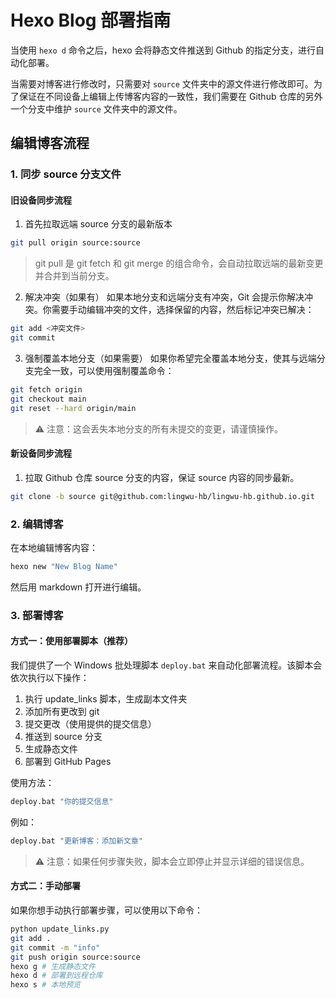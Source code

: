 # Hexo Blog 部署指南

当使用 `hexo d` 命令之后，hexo 会将静态文件推送到 Github 的指定分支，进行自动化部署。

当需要对博客进行修改时，只需要对 `source` 文件夹中的源文件进行修改即可。为了保证在不同设备上编辑上传博客内容的一致性，我们需要在 Github 仓库的另外一个分支中维护 `source` 文件夹中的源文件。

## 编辑博客流程

### 1. 同步 source 分支文件

#### 旧设备同步流程 

1. 首先拉取远端 source 分支的最新版本
```bash
git pull origin source:source
```
> git pull 是 git fetch 和 git merge 的组合命令，会自动拉取远端的最新变更并合并到当前分支。

2. 解决冲突（如果有）
如果本地分支和远端分支有冲突，Git 会提示你解决冲突。你需要手动编辑冲突的文件，选择保留的内容，然后标记冲突已解决：
```bash
git add <冲突文件>
git commit
```

3. 强制覆盖本地分支（如果需要）
如果你希望完全覆盖本地分支，使其与远端分支完全一致，可以使用强制覆盖命令：
```bash
git fetch origin
git checkout main
git reset --hard origin/main
```
> ⚠️ 注意：这会丢失本地分支的所有未提交的变更，请谨慎操作。

#### 新设备同步流程

1. 拉取 Github 仓库 source 分支的内容，保证 source 内容的同步最新。
```bash
git clone -b source git@github.com:lingwu-hb/lingwu-hb.github.io.git
```

### 2. 编辑博客

在本地编辑博客内容：

```bash
hexo new "New Blog Name"
```

然后用 markdown 打开进行编辑。

### 3. 部署博客

#### 方式一：使用部署脚本（推荐）

我们提供了一个 Windows 批处理脚本 `deploy.bat` 来自动化部署流程。该脚本会依次执行以下操作：
1. 执行 update_links 脚本，生成副本文件夹
2. 添加所有更改到 git
3. 提交更改（使用提供的提交信息）
4. 推送到 source 分支
5. 生成静态文件
6. 部署到 GitHub Pages

使用方法：
```bash
deploy.bat "你的提交信息"
```

例如：
```bash
deploy.bat "更新博客：添加新文章"
```

> ⚠️ 注意：如果任何步骤失败，脚本会立即停止并显示详细的错误信息。

#### 方式二：手动部署

如果你想手动执行部署步骤，可以使用以下命令：

```bash
python update_links.py
git add .
git commit -m "info"
git push origin source:source
hexo g # 生成静态文件
hexo d # 部署到远程仓库
hexo s # 本地预览
```
